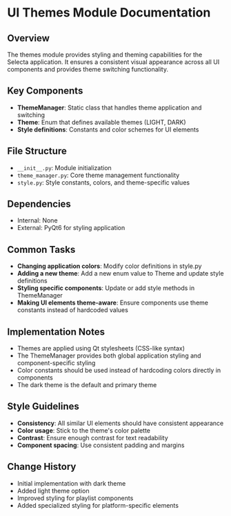 # UI Themes Module Documentation

## Overview

The themes module provides styling and theming capabilities for the Selecta application. It ensures a consistent visual appearance across all UI components and provides theme switching functionality.

## Key Components

- **ThemeManager**: Static class that handles theme application and switching
- **Theme**: Enum that defines available themes (LIGHT, DARK)
- **Style definitions**: Constants and color schemes for UI elements

## File Structure

- `__init__.py`: Module initialization
- `theme_manager.py`: Core theme management functionality
- `style.py`: Style constants, colors, and theme-specific values

## Dependencies

- Internal: None
- External: PyQt6 for styling application

## Common Tasks

- **Changing application colors**: Modify color definitions in style.py
- **Adding a new theme**: Add a new enum value to Theme and update style definitions
- **Styling specific components**: Update or add style methods in ThemeManager
- **Making UI elements theme-aware**: Ensure components use theme constants instead of hardcoded values

## Implementation Notes

- Themes are applied using Qt stylesheets (CSS-like syntax)
- The ThemeManager provides both global application styling and component-specific styling
- Color constants should be used instead of hardcoding colors directly in components
- The dark theme is the default and primary theme

## Style Guidelines

- **Consistency**: All similar UI elements should have consistent appearance
- **Color usage**: Stick to the theme's color palette
- **Contrast**: Ensure enough contrast for text readability
- **Component spacing**: Use consistent padding and margins

## Change History

- Initial implementation with dark theme
- Added light theme option
- Improved styling for playlist components
- Added specialized styling for platform-specific elements
